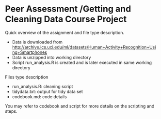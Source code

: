 Peer Assessment /Getting and Cleaning Data Course Project
============
Quick overview of the assignment and file type description.

- Data is downloaded from http://archive.ics.uci.edu/ml/datasets/Human+Activity+Recognition+Using+Smartphones
- Data is unzipped into working directory
- Script run_analysis.R is created and is later executed in same working directory

Files type description
- run_analysis.R: cleaning script
- tidydata.txt: output for tidy data set
- codebook.md: code details

You may refer to codebook and script for more details on the scripting and steps.

